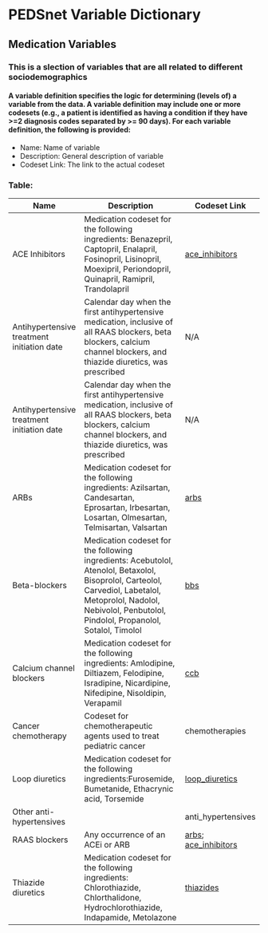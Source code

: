 # PEDSnet Variable Dictionary

## Medication Variables

### This is a slection of variables that are all related to different sociodemographics

#### A variable definition specifies the logic for determining (levels of) a variable from the data. A variable definition may include one or more codesets (e.g., a patient is identified as having a condition if they have >=2 diagnosis codes separated by >= 90 days). For each variable definition, the following is provided:
* Name: Name of variable
* Description: General description of variable
* Codeset Link: The link to the actual codeset

### Table:

| Name | Description | Codeset Link |
|------|-------------|--------------|
| ACE Inhibitors | Medication codeset for the following ingredients: Benazepril, Captopril, Enalapril, Fosinopril, Lisinopril, Moexipril, Periondopril, Quinapril, Ramipril, Trandolapril | [ace_inhibitors](https://github.com/PRESERVE-Coordinating-Center/preserve_codesets/blob/main/drug/ace_inhibitor_rx.csv) |
| Antihypertensive treatment initiation date | Calendar day when the first antihypertensive medication, inclusive of all RAAS blockers, beta blockers, calcium channel blockers, and thiazide diuretics, was prescribed | N/A |
| Antihypertensive treatment initiation date | Calendar day when the first antihypertensive medication, inclusive of all RAAS blockers, beta blockers, calcium channel blockers, and thiazide diuretics, was prescribed | N/A |
| ARBs | Medication codeset for the following ingredients: Azilsartan, Candesartan, Eprosartan, Irbesartan, Losartan, Olmesartan, Telmisartan, Valsartan | [arbs](https://github.com/PRESERVE-Coordinating-Center/preserve_codesets/blob/main/drug/arb_rx.csv) |
| Beta-blockers | Medication codeset for the following ingredients: Acebutolol, Atenolol, Betaxolol, Bisoprolol, Carteolol, Carvediol, Labetalol, Metoprolol, Nadolol, Nebivolol, Penbutolol, Pindolol, Propanolol, Sotalol, Timolol | [bbs](https://github.com/PRESERVE-Coordinating-Center/preserve_codesets/blob/main/drug/bb_rx.csv) |
| Calcium channel blockers | Medication codeset for the following ingredients: Amlodipine, Diltiazem, Felodipine, Isradipine, Nicardipine, Nifedipine, Nisoldipin, Verapamil | [ccb](https://github.com/PRESERVE-Coordinating-Center/preserve_codesets/blob/main/drug/ccb_rx.csv) |
| Cancer chemotherapy | Codeset for chemotherapeutic agents used to treat pediatric cancer | chemotherapies |
| Loop diuretics | Medication codeset for the following ingredients:Furosemide, Bumetanide, Ethacrynic acid, Torsemide | [loop_diuretics](https://github.com/PRESERVE-Coordinating-Center/preserve_codesets/blob/main/drug/loop_diuretic_rx.csv) |
| Other anti-hypertensives | | anti_hypertensives |
| RAAS blockers | Any occurrence of an ACEi or ARB | [arbs](https://github.com/PRESERVE-Coordinating-Center/preserve_codesets/blob/main/drug/arb_rx.csv); [ace_inhibitors](https://github.com/PRESERVE-Coordinating-Center/preserve_codesets/blob/main/drug/ace_inhibitor_rx.csv) |
| Thiazide diuretics | Medication codeset for the following ingredients: Chlorothiazide, Chlorthalidone, Hydrochlorothiazide, Indapamide, Metolazone | [thiazides](https://github.com/PRESERVE-Coordinating-Center/preserve_codesets/blob/main/drug/thiazide_rx.csv) |

